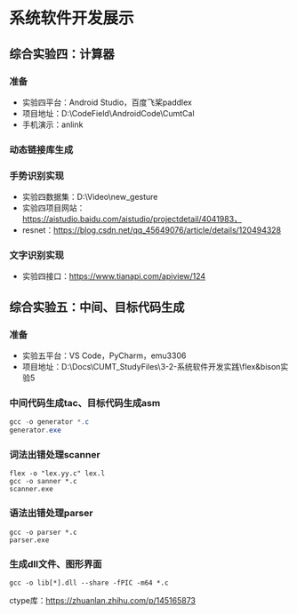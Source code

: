 # 系统软件开发展示

## 综合实验四：计算器

### 准备

* 实验四平台：Android Studio，百度飞桨paddlex
* 项目地址：D:\CodeField\AndroidCode\CumtCal
* 手机演示：anlink

### 动态链接库生成

### 手势识别实现

* 实验四数据集：D:\Video\new_gesture
* 实验四项目网站：https://aistudio.baidu.com/aistudio/projectdetail/4041983，
* resnet：https://blog.csdn.net/qq_45649076/article/details/120494328

### 文字识别实现

* 实验四接口：https://www.tianapi.com/apiview/124

## 综合实验五：中间、目标代码生成

### 准备

* 实验五平台：VS Code，PyCharm，emu3306
* 项目地址：D:\Docs\CUMT_StudyFiles\3-2-系统软件开发实践\flex&bison实验5

### 中间代码生成tac、目标代码生成asm

```powershell
gcc -o generator *.c
generator.exe
```

### 词法出错处理scanner

```
flex -o "lex.yy.c" lex.l
gcc -o sanner *.c
scanner.exe
```

### 语法出错处理parser

```
gcc -o parser *.c
parser.exe
```

### 生成dll文件、图形界面

```
gcc -o lib[*].dll --share -fPIC -m64 *.c
```

ctype库：https://zhuanlan.zhihu.com/p/145165873

